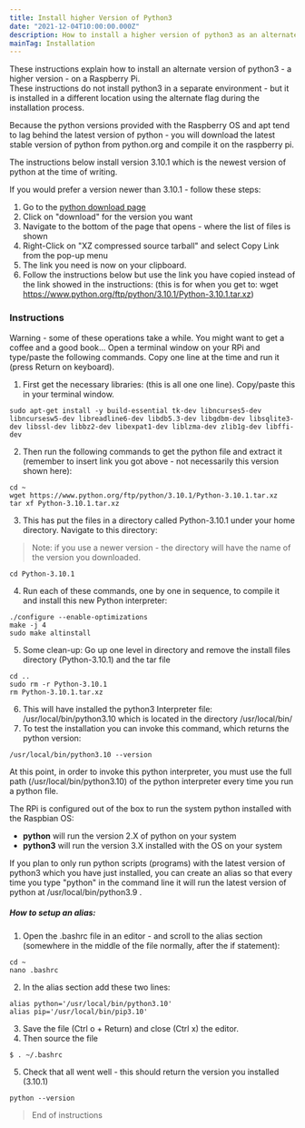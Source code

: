 ```yaml
---
title: Install higher Version of Python3
date: "2021-12-04T10:00:00.000Z"
description: How to install a higher version of python3 as an alternate to the system python on the Raspberry Pi
mainTag: Installation
---
```


These instructions explain how to install an alternate version of python3 - a higher version - on a Raspberry Pi.  
These instructions do not install python3 in a separate environment - but it is installed in a different location using the alternate flag during the installation process.

Because the python versions provided with the Raspberry OS and apt tend to lag behind the latest version of python - you will download the latest stable version of python from python.org and compile it on the raspberry pi.

The instructions below install version 3.10.1 which is the newest version of python at the time of writing.  

If you would prefer a  version newer than 3.10.1 - follow these steps:
1. Go to the [python download page](https://www.python.org/downloads/) 
2. Click on "download" for the version you want
3. Navigate to the bottom of the page that opens - where the list of files is shown
4. Right-Click on "XZ compressed source tarball" and select Copy Link from the pop-up menu
5. The link you need is now on your clipboard.
6. Follow the instructions below but use the link you have copied instead of the link showed in the instructions: 
(this is for when you get to:  wget https://www.python.org/ftp/python/3.10.1/Python-3.10.1.tar.xz)

### Instructions
Warning - some of these operations take a while.  You might want to get a coffee and a good book...
Open a terminal window on your RPi and type/paste the following commands.  Copy one line at the time and run it (press Return on keyboard).

1. First get the necessary libraries: (this is all one one line). Copy/paste this in your terminal window.
```
sudo apt-get install -y build-essential tk-dev libncurses5-dev libncursesw5-dev libreadline6-dev libdb5.3-dev libgdbm-dev libsqlite3-dev libssl-dev libbz2-dev libexpat1-dev liblzma-dev zlib1g-dev libffi-dev
```
2. Then run the following commands to get the python file and  extract it (remember to insert link you got above - not necessarily this version shown here):
```
cd ~
wget https://www.python.org/ftp/python/3.10.1/Python-3.10.1.tar.xz
tar xf Python-3.10.1.tar.xz
```
3. This has put the files in a directory called Python-3.10.1 under your home directory. Navigate to this directory:
> Note: if you use a newer version - the directory will have the name of the version you downloaded.
```
cd Python-3.10.1
```
4. Run each of these commands, one by one in sequence, to compile it and install this new Python interpreter:
```
./configure --enable-optimizations
make -j 4
sudo make altinstall
```
5. Some clean-up: Go up one level in directory and remove the install files directory (Python-3.10.1) and the tar file
```
cd ..
sudo rm -r Python-3.10.1
rm Python-3.10.1.tar.xz
```
6. This will have installed the python3 Interpreter file: /usr/local/bin/python3.10 which is located in the directory /usr/local/bin/
7. To test the installation you can invoke this command, which returns the python version:
```
/usr/local/bin/python3.10 --version
```

At this point, in order to invoke this python interpreter, you must use the full path (/usr/local/bin/python3.10) of the python interpreter every time you run a python file. 

The RPi is configured out of the box to run the system python installed with the Raspbian OS:
- **python** will run the version 2.X of python on your system
- **python3** will run the version 3.X installed with the OS on your system

If you plan to only run python scripts (programs) with the latest version of python3 which you have just installed, 
you can create an alias so that every time you type "python" in the command line it will run the latest version of python at /usr/local/bin/python3.9 . 

##### How to setup an alias:
1. Open the .bashrc file in an editor - and scroll to the alias section (somewhere in the middle of the file normally, after the if statement):
```
cd ~
nano .bashrc
```
2. In the alias section add these two lines:
```
alias python='/usr/local/bin/python3.10'
alias pip='/usr/local/bin/pip3.10'
```
3. Save the file (Ctrl o + Return) and close (Ctrl x) the editor.
4. Then source the file
```
$ . ~/.bashrc
```
5. Check that all went well - this should return the version you installed (3.10.1)
```
python --version
```

>End of instructions


